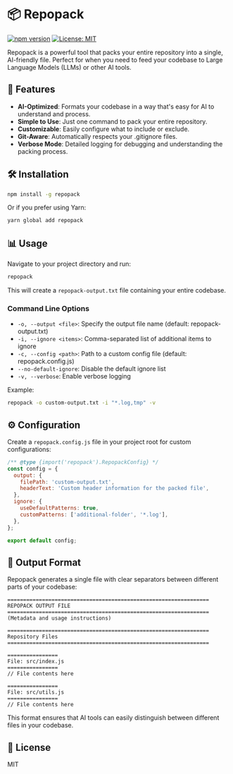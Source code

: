 # 📦 Repopack

[![npm version](https://badge.fury.io/js/repopack.svg)](https://badge.fury.io/js/repopack)
[![License: MIT](https://img.shields.io/badge/License-MIT-yellow.svg)](https://opensource.org/licenses/MIT)

Repopack is a powerful tool that packs your entire repository into a single, AI-friendly file. Perfect for when you need to feed your codebase to Large Language Models (LLMs) or other AI tools.

## 🚀 Features

- **AI-Optimized**: Formats your codebase in a way that's easy for AI to understand and process.
- **Simple to Use**: Just one command to pack your entire repository.
- **Customizable**: Easily configure what to include or exclude.
- **Git-Aware**: Automatically respects your .gitignore files.
- **Verbose Mode**: Detailed logging for debugging and understanding the packing process.

## 🛠 Installation

```bash
npm install -g repopack
```

Or if you prefer using Yarn:

```bash
yarn global add repopack
```

## 📊 Usage

Navigate to your project directory and run:

```bash
repopack
```

This will create a `repopack-output.txt` file containing your entire codebase.

### Command Line Options

- `-o, --output <file>`: Specify the output file name (default: repopack-output.txt)
- `-i, --ignore <items>`: Comma-separated list of additional items to ignore
- `-c, --config <path>`: Path to a custom config file (default: repopack.config.js)
- `--no-default-ignore`: Disable the default ignore list
- `-v, --verbose`: Enable verbose logging

Example:
```bash
repopack -o custom-output.txt -i "*.log,tmp" -v
```

## ⚙️ Configuration

Create a `repopack.config.js` file in your project root for custom configurations:

```javascript
/** @type {import('repopack').RepopackConfig} */
const config = {
  output: {
    filePath: 'custom-output.txt',
    headerText: 'Custom header information for the packed file',
  },
  ignore: {
    useDefaultPatterns: true,
    customPatterns: ['additional-folder', '*.log'],
  },
};

export default config;
```

## 📄 Output Format

Repopack generates a single file with clear separators between different parts of your codebase:

```
================================================================
REPOPACK OUTPUT FILE
================================================================
(Metadata and usage instructions)

================================================================
Repository Files
================================================================

================
File: src/index.js
================
// File contents here

================
File: src/utils.js
================
// File contents here
```

This format ensures that AI tools can easily distinguish between different files in your codebase.

## 📜 License
MIT
